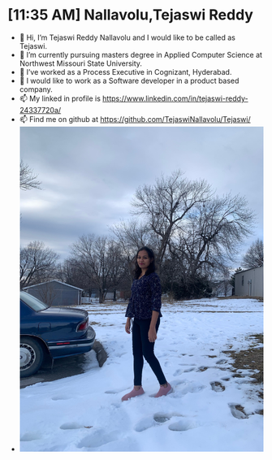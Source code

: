 # [11:35 AM] Nallavolu,Tejaswi Reddy
    
- 👋 Hi, I’m Tejaswi Reddy Nallavolu and I would like to be called as Tejaswi. 
- 👀 I’m currently pursuing masters degree in Applied Computer Science at Northwest Missouri State University.
- 🌱 I’ve worked as a Process Executive in Cognizant, Hyderabad.
- 💞️ I would like to work as a Software developer in a product based company.
- 📫 My linked in profile is https://www.linkedin.com/in/tejaswi-reddy-24337720a/
- 📫 Find me on github at https://github.com/TejaswiNallavolu/Tejaswi/
-  ![View my picture ](File_006.jpeg)

 


